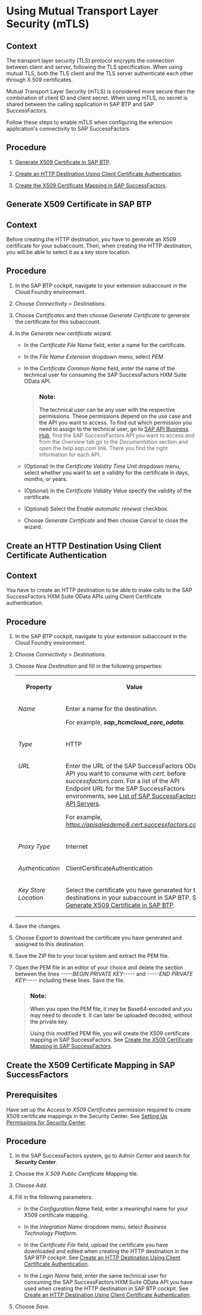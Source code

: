 <!-- loioca4b9ab3d0cb46ed8055388e125126a2 -->

# Using Mutual Transport Layer Security \(mTLS\)



## Context

The transport layer security \(TLS\) protocol encrypts the connection between client and server, following the TLS specification. When using mutual TLS, both the TLS client and the TLS server authenticate each other through X.509 certificates.

Mutual Transport Layer Security \(mTLS\) is considered more secure than the combination of client ID and client secret. When using mTLS, no secret is shared between the calling application in SAP BTP and SAP SuccessFactors.

Follow these steps to enable mTLS when configuring the extension application's connectivity to SAP SuccessFactors.



## Procedure

1.  [Generate X509 Certificate in SAP BTP](using-mutual-transport-layer-security-mtls-ca4b9ab.md#loioab90478fa95c4df4b4ce5d83e7fd1f47).

2.  [Create an HTTP Destination Using Client Certificate Authentication](using-mutual-transport-layer-security-mtls-ca4b9ab.md#loio108642f0d9904731b0f25fcb41091f4c).

3.  [Create the X509 Certificate Mapping in SAP SuccessFactors](using-mutual-transport-layer-security-mtls-ca4b9ab.md#loioe90cafcd92a54d1cba7d7fa049f674fa).


 <a name="loioab90478fa95c4df4b4ce5d83e7fd1f47"/>

<!-- loioab90478fa95c4df4b4ce5d83e7fd1f47 -->

## Generate X509 Certificate in SAP BTP



## Context

Before creating the HTTP destination, you have to generate an X509 certificate for your subaccount. Then, when creating the HTTP destination, you will be able to select it as a key store location.



## Procedure

1.  In the SAP BTP cockpit, navigate to your extension subaccount in the Cloud Foundry environment.

2.  Choose *Connectivity* \> *Destinations*.

3.  Choose *Certificates* and then choose *Generate Certificate* to generate the certificate for this subaccount.

4.  In the *Generate new certificate* wizard:

    -   In the *Certificate File Name* field, enter a name for the certificate.

    -   In the *File Name Extension* dropdown menu, select *PEM*.

    -   In the *Certificate Common Name* field, enter the name of the technical user for consuming the SAP SuccessFactors HXM Suite OData API.

        > ### Note:  
        > The technical user can be any user with the respective permissions. These permissions depend on the use case and the API you want to access. To find out which permission you need to assign to the technical user, go to [SAP API Business Hub](https://api.sap.com/), find the SAP SuccessFactors API you want to access and from the *Overview* tab go to the *Documentation* section and open the *help.sap.com* link. There you find the right information for each API.

    -   \(Optional\) In the *Certificate Validity Time Unit* dropdown menu, select whether you want to set a validity for the certificate in days, months, or years.

    -   \(Optional\) In the *Certificate Validity Value* specify the validity of the certificate.

    -   \(Optional\) Select the *Enable automatic renewal* checkbox.

    -   Choose *Generate Certificate* and then choose *Cancel* to close the wizard.



 <a name="loio108642f0d9904731b0f25fcb41091f4c"/>

<!-- loio108642f0d9904731b0f25fcb41091f4c -->

## Create an HTTP Destination Using Client Certificate Authentication



## Context

You have to create an HTTP destination to be able to make calls to the SAP SuccessFactors HXM Suite OData APIs using Client Certificate authentication.



<a name="loio108642f0d9904731b0f25fcb41091f4c__steps_hfm_cch_55b"/>

## Procedure

1.  In the SAP BTP cockpit, navigate to your extension subaccount in the Cloud Foundry environment.

2.  Choose *Connectivity* \> *Destinations*.

3.  Choose *New Destination* and fill in the following properties:


    <table>
    <tr>
    <th valign="top">

    Property


    
    </th>
    <th valign="top">

    Value


    
    </th>
    </tr>
    <tr>
    <td valign="top">

    *Name*


    
    </td>
    <td valign="top">

    Enter a name for the destination.

    For example, ***sap\_hcmcloud\_core\_odata***.


    
    </td>
    </tr>
    <tr>
    <td valign="top">

    *Type*


    
    </td>
    <td valign="top">

    HTTP


    
    </td>
    </tr>
    <tr>
    <td valign="top">

    *URL*


    
    </td>
    <td valign="top">

    Enter the URL of the SAP SuccessFactors OData API you want to consume with *cert.* before *successfactors.com*. For a list of the API Endpoint URL for the SAP SuccessFactors environments, see [List of SAP SuccessFactors API Servers](https://help.sap.com/docs/SAP_SUCCESSFACTORS_PLATFORM/28bc3c8e3f214ab487ec51b1b8709adc/af2b8d5437494b12be88fe374eba75b6.html?version=LATEST&locale=en-US).

    For example, *https://apisalesdemo8.cert.successfactors.com*.


    
    </td>
    </tr>
    <tr>
    <td valign="top">

    *Proxy Type*


    
    </td>
    <td valign="top">

    Internet


    
    </td>
    </tr>
    <tr>
    <td valign="top">

    *Authentication*


    
    </td>
    <td valign="top">

    ClientCertificateAuthentication


    
    </td>
    </tr>
    <tr>
    <td valign="top">

    *Key Store Location*


    
    </td>
    <td valign="top">

    Select the certificate you have generated for the destinations in your subaccount in SAP BTP. See [Generate X509 Certificate in SAP BTP](using-mutual-transport-layer-security-mtls-ca4b9ab.md#loioab90478fa95c4df4b4ce5d83e7fd1f47).


    
    </td>
    </tr>
    </table>
    
4.  Save the changes.

5.  Choose *Export* to download the certificate you have generated and assigned to this destination.

6.  Save the ZIP file to your local system and extract the PEM file.

7.  Open the PEM file in an editor of your choice and delete the section between the lines *\-----BEGIN PRIVATE KEY-----* and *\-----END PRIVATE KEY-----* including these lines. Save the file.

    > ### Note:  
    > When you open the PEM file, it may be Base64-encoded and you may need to decode it. It can later be uploaded decoded, without the private key.
    > 
    > Using this modified PEM file, you will create the X509 certificate mapping in SAP SuccessFactors. See [Create the X509 Certificate Mapping in SAP SuccessFactors](using-mutual-transport-layer-security-mtls-ca4b9ab.md#loioe90cafcd92a54d1cba7d7fa049f674fa).


 <a name="loioe90cafcd92a54d1cba7d7fa049f674fa"/>

<!-- loioe90cafcd92a54d1cba7d7fa049f674fa -->

## Create the X509 Certificate Mapping in SAP SuccessFactors



<a name="loioe90cafcd92a54d1cba7d7fa049f674fa__prereq_ngc_yqh_55b"/>

## Prerequisites

Have set up the *Access to X509 Certificates* permission required to create X509 certificate mappings in the Security Center. See [Setting Up Permissions for Security Center](https://help.sap.com/docs/SAP_SUCCESSFACTORS_PLATFORM/57afafe9a8f148ac872b7197fa6027b2/991d6bad94354694a5b4baa490e5ad6a.html).



## Procedure

1.  In the SAP SuccessFactors system, go to *Admin Center* and search for ***Security Center***.

2.  Choose the *X.509 Public Certificate Mapping* tile.

3.  Choose *Add*.

4.  Fill in the following parameters:

    -   In the *Configuration Name* field, enter a meaningful name for your X509 certificate mapping.

    -   In the *Integration Name* dropdown menu, select *Business Technology Platform*.

    -   In the *Certificate File* field, upload the certificate you have downloaded and edited when creating the HTTP destination in the SAP BTP cockpit. See [Create an HTTP Destination Using Client Certificate Authentication](using-mutual-transport-layer-security-mtls-ca4b9ab.md#loio108642f0d9904731b0f25fcb41091f4c).

    -   In the *Login Name* field, enter the same technical user for consuming the SAP SuccessFactors HXM Suite OData API you have used when creating the HTTP destination in SAP BTP cockpit. See [Create an HTTP Destination Using Client Certificate Authentication](using-mutual-transport-layer-security-mtls-ca4b9ab.md#loio108642f0d9904731b0f25fcb41091f4c).


5.  Choose *Save*.


